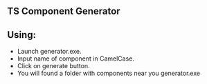 ## TS Component Generator

## Using:
* Launch generator.exe.
* Input name of component in CamelCase.
* Click on generate button.
* You will found a folder with components near you generator.exe
